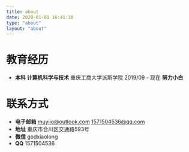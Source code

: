 ```yaml
---
title: about
date: 2020-01-01 16:41:10
type: "about"
layout: "about"
---
```



# 教育经历

* <b>本科 计算机科学与技术</b>
重庆工商大学派斯学院
2019/09 - 现在
<b>努力小白</b>



# 联系方式
* <b>电子邮箱</b>
muyiio@outlook.com
1571504536@qq.com
* <b>地址</b>
重庆市合川区交通路593号
* <b>微信</b>
godxiaolong
* <b>QQ</b>
1571504536